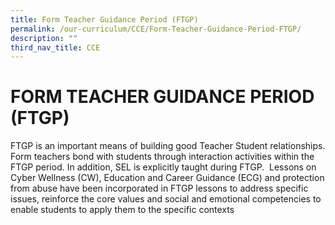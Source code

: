 ```yaml
---
title: Form Teacher Guidance Period (FTGP)
permalink: /our-curriculum/CCE/Form-Teacher-Guidance-Period-FTGP/
description: ""
third_nav_title: CCE
---
```


# FORM TEACHER GUIDANCE PERIOD (FTGP)

FTGP is an important means of building good Teacher Student relationships. Form teachers bond with students through interaction activities within the FTGP period. In addition, SEL is explicitly taught during FTGP.  Lessons on Cyber Wellness (CW), Education and Career Guidance (ECG) and protection from abuse have been incorporated in FTGP lessons to address specific issues, reinforce the core values and social and emotional competencies to enable students to apply them to the specific contexts
